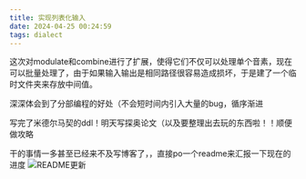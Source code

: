 ```yaml
---
title: 实现列表化输入
date: 2024-04-25 00:24:59
tags: dialect
---
```

这次对modulate和combine进行了扩展，使得它们不仅可以处理单个音素，现在可以批量处理了，由于如果输入输出是相同路径很容易造成损坏，于是建了一个临时文件夹来存放中间值。

深深体会到了分部编程的好处（不会短时间内引入大量的bug，循序渐进

写完了米德尔马契的ddl！明天写探奥论文（以及要整理出去玩的东西啦！！顺便做攻略

干的事情一多甚至已经来不及写博客了，，直接po一个readme来汇报一下现在的进度
![README更新](../img/方言词典/输入音素与升降半音数元组列表.png)